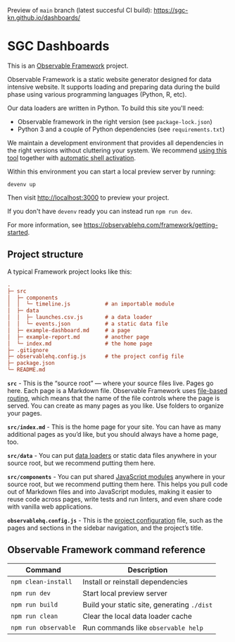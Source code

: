Preview of `main` branch (latest succesful CI build): https://sgc-kn.github.io/dashboards/

# SGC Dashboards

This is an [Observable Framework](https://observablehq.com/framework) project.

Observable Framework is a static website generator designed for data
intensive website. It supports loading and preparing data during the
build phase using various programming languages (Python, R, etc).

Our data loaders are written in Python. To build this site you'll need:
- Observable framework in the right version (see `package-lock.json`)
- Python 3 and a couple of Python dependencies (see `requirements.txt`)

We maintain a development environment that provides all dependencies in
the right versions without cluttering your system. We recommend [using
this tool](https://devenv.sh/getting-started/) together with [automatic
shell activation](https://devenv.sh/automatic-shell-activation/).

Within this environment you can start a local preview server by running:

```
devenv up
```

Then visit <http://localhost:3000> to preview your project.

If you don't have `devenv` ready you can instead run `npm run dev`.

For more information, see <https://observablehq.com/framework/getting-started>.

## Project structure

A typical Framework project looks like this:

```ini
.
├─ src
│  ├─ components
│  │  └─ timeline.js           # an importable module
│  ├─ data
│  │  ├─ launches.csv.js       # a data loader
│  │  └─ events.json           # a static data file
│  ├─ example-dashboard.md     # a page
│  ├─ example-report.md        # another page
│  └─ index.md                 # the home page
├─ .gitignore
├─ observablehq.config.js      # the project config file
├─ package.json
└─ README.md
```

**`src`** - This is the “source root” — where your source files live. Pages go here. Each page is a Markdown file. Observable Framework uses [file-based routing](https://observablehq.com/framework/routing), which means that the name of the file controls where the page is served. You can create as many pages as you like. Use folders to organize your pages.

**`src/index.md`** - This is the home page for your site. You can have as many additional pages as you’d like, but you should always have a home page, too.

**`src/data`** - You can put [data loaders](https://observablehq.com/framework/loaders) or static data files anywhere in your source root, but we recommend putting them here.

**`src/components`** - You can put shared [JavaScript modules](https://observablehq.com/framework/javascript/imports) anywhere in your source root, but we recommend putting them here. This helps you pull code out of Markdown files and into JavaScript modules, making it easier to reuse code across pages, write tests and run linters, and even share code with vanilla web applications.

**`observablehq.config.js`** - This is the [project configuration](https://observablehq.com/framework/config) file, such as the pages and sections in the sidebar navigation, and the project’s title.

## Observable Framework command reference

| Command              | Description                                              |
| -------------------- | -------------------------------------------------------- |
| `npm clean-install`  | Install or reinstall dependencies                        |
| `npm run dev`        | Start local preview server                               |
| `npm run build`      | Build your static site, generating `./dist`              |
| `npm run clean`      | Clear the local data loader cache                        |
| `npm run observable` | Run commands like `observable help`                      |
